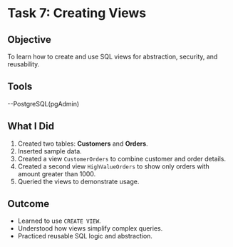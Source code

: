 # Task 7: Creating Views

## Objective
To learn how to create and use SQL views for abstraction, security, and reusability.

## Tools
--PostgreSQL(pgAdmin)


## What I Did
1. Created two tables: **Customers** and **Orders**.
2. Inserted sample data.
3. Created a view `CustomerOrders` to combine customer and order details.
4. Created a second view `HighValueOrders` to show only orders with amount greater than 1000.
5. Queried the views to demonstrate usage.

## Outcome
- Learned to use `CREATE VIEW`.
- Understood how views simplify complex queries.
- Practiced reusable SQL logic and abstraction.
